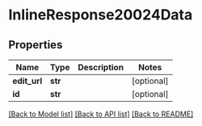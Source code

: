 # InlineResponse20024Data

## Properties
Name | Type | Description | Notes
------------ | ------------- | ------------- | -------------
**edit_url** | **str** |  | [optional] 
**id** | **str** |  | [optional] 

[[Back to Model list]](../README.md#documentation-for-models) [[Back to API list]](../README.md#documentation-for-api-endpoints) [[Back to README]](../README.md)


